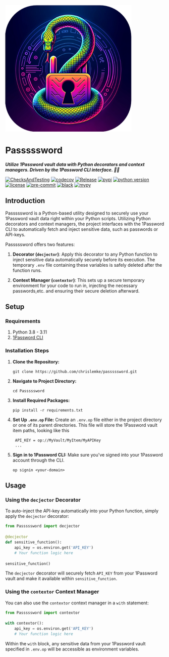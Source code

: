 ![The Transformer](https://raw.githubusercontent.com/chrislemke/passsssword/master/docs/assets/icon.png)

# Passsssword
***Utilize 1Password vault data with Python decorators and context managers. Driven by the 1Password CLI interface. 🐍🔐***

[![ChecksAndTesting](https://github.com/chrislemke/passsssword/actions/workflows/checks-testing.yml/badge.svg)](https://github.com/chrislemke/passsssword/actions/workflows/checks-testing.yml)
[![codecov](https://codecov.io/github/chrislemke/passsssword/branch/main/graph/badge.svg?token=LJLXQXX6M8)](https://codecov.io/github/chrislemke/passsssword)
[![Release](https://github.com/chrislemke/passsssword/actions/workflows/release.yml/badge.svg)](https://github.com/chrislemke/passsssword/actions/workflows/release.yml)
[![pypi](https://img.shields.io/pypi/v/passsssword)](https://pypi.org/project/passsssword/)
[![python version](https://img.shields.io/pypi/pyversions/passsssword?logo=python&logoColor=yellow)](https://www.python.org/)
[![license](https://img.shields.io/github/license/chrislemke/passsssword)](https://github.com/chrislemke/passsssword/blob/main/LICENSE)
[![pre-commit](https://img.shields.io/badge/pre--commit-enabled-brightgreen?logo=pre-commit&logoColor=white)](https://github.com/pre-commit/pre-commit)
[![black](https://img.shields.io/badge/code%20style-black-000000.svg)](https://github.com/psf/black)
[![mypy](http://www.mypy-lang.org/static/mypy_badge.svg)](https://github.com/python/mypy)


## Introduction

Passsssword is a Python-based utility designed to securely use your 1Password vault data right within your Python scripts. Utilizing Python decorators and context managers, the project interfaces with the 1Password CLI to automatically fetch and inject sensitive data, such as passwords or API-keys.

Passsssword offers two features:

1. **Decorator (`decjector`)**: Apply this decorator to any Python function to inject sensitive data automatically securely before its execution. The temporary `.env` file containing these variables is safely deleted after the function runs.

2. **Context Manager (`contextor`)**: This sets up a secure temporary environment for your code to run in, injecting the necessary passwords,etc. and ensuring their secure deletion afterward.

## Setup

### Requirements

1. Python 3.8 - 3.11
2. [1Password CLI](https://1password.com/downloads/command-line/)

### Installation Steps

1. **Clone the Repository:**
   ```
   git clone https://github.com/chrislemke/passsssword.git
   ```

2. **Navigate to Project Directory:**
   ```
   cd Passsssword
   ```

3. **Install Required Packages:**
   ```
   pip install -r requirements.txt
   ```

4. **Set Up `.env.op` File:**
   Create an `.env.op` file either in the project directory or one of its parent directories. This file will store the 1Password vault item paths, looking like this
   ```
    API_KEY = op://MyVault/MyItem/MyAPIKey
    ...
   ```

5. **Sign in to 1Password CLI:**
   Make sure you've signed into your 1Password account through the CLI.
   ```
   op signin <your-domain>
   ```

## Usage

### Using the `decjector` Decorator

To auto-inject the API-key automatically into your Python function, simply apply the `decjector` decorator:

```python
from Passsssword import decjector

@decjector
def sensitive_function():
    api_key = os.environ.get('API_KEY')
    # Your function logic here

sensitive_function()
```

The `decjector` decorator will securely fetch `API_KEY` from your 1Password vault and make it available within `sensitive_function`.

### Using the `contextor` Context Manager

You can also use the `contextor` context manager in a `with` statement:

```python
from Passsssword import contextor

with contextor():
    api_key = os.environ.get('API_KEY')
    # Your function logic here
```

Within the `with` block, any sensitive data from your 1Password vault specified in `.env.op` will be accessible as environment variables.
